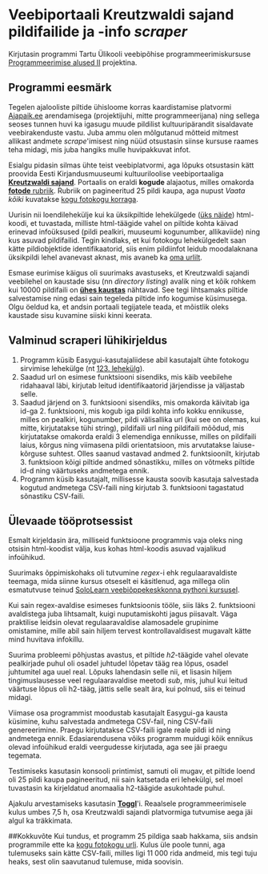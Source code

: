 # Veebiportaali Kreutzwaldi sajand pildifailide ja -info _scraper_
Kirjutasin programmi Tartu Ülikooli veebipõhise programmeerimiskursuse [Programmeerimise alused II](https://courses.cs.ut.ee/2017/eprogalused2/) projektina.


## Programmi eesmärk
Tegelen ajalooliste piltide ühisloome korras kaardistamise platvormi [Ajapaik.ee](https://ajapaik.ee) arendamisega (projektijuhi, mitte programmeerijana) ning sellega seoses tunnen huvi ka igasugu muude pildilist kultuuripärandit sisaldavate veebirakenduste vastu. Juba ammu olen mõlgutanud mõtteid mitmest allikast andmete _scrape_'imisest ning nüüd otsustasin siinse kursuse raames teha midagi, mis juba hangiks mulle huvipakkuvat infot. 

Esialgu pidasin silmas ühte teist veebiplatvormi, aga lõpuks otsustasin kätt proovida Eesti Kirjandusmuuseumi kultuuriloolise veebiportaaliga [**Kreutzwaldi sajand**](http://kreutzwald.kirmus.ee/). Portaalis on eraldi **kogude** alajaotus, milles omakorda [**fotode** rubriik](http://krzwlive.kirmus.ee/et/lisamaterjalid/ajatelje_materjalid?table=Scans). Rubriik on pagineeritud 25 pildi kaupa, aga nupust *Vaata kõiki* kuvatakse [kogu fotokogu korraga](http://krzwlive.kirmus.ee/et/lisamaterjalid/ajatelje_materjalid?table=Scans&page=all).

Uurisin nii loendilehekülje kui ka üksikpiltide lehekülgede ([üks näide](http://krzwlive.kirmus.ee/et/lisamaterjalid/ajatelje_materjalid?item_id=4105&page_start=&table=Scans)) html-koodi, et tuvastada, milliste html-täägide vahel on piltide kohta käivad erinevad infoüksused (pildi pealkiri, muuseumi kogunumber, allikaviide) ning kus asuvad pildifailid. Tegin kindlaks, et kui fotokogu lehekülgedelt saan kätte pildiobjektide identifikaatorid, siis enim pildiinfot leidub moodalaknana üksikpildi lehel avanevast aknast, mis avaneb ka [oma urlilt](http://krzwlive.kirmus.ee/et/lisamaterjalid/ajatelje_materjalid?image_id=4105&action=scan&hide_template=1).

Esmase eurimise käigus oli suurimaks avastuseks, et Kreutzwaldi sajandi veebilehel on kaustade sisu (nn _directory listing_) avalik ning et kõik rohkem kui 10000 pildifaili on [**ühes kaustas**](http://krzwlive.kirmus.ee/scans/) nähtavad. See tegi lihtsamaks piltide salvestamise ning edasi sain tegeleda piltide info kogumise küsimusega. Olgu öeldud ka, et andsin portaali tegijatele teada, et mõistlik oleks kaustade sisu kuvamine siiski kinni keerata.

## Valminud scraperi lühikirjeldus
1. Programm küsib Easygui-kasutajaliidese abil kasutajalt ühte fotokogu sirvimise lehekülge (nt [123. lehekülg](http://krzwlive.kirmus.ee/et/lisamaterjalid/ajatelje_materjalid?table=Scans&page=123)).
2. Saadud url on esimese funktsiooni sisendiks, mis käib veebilehe ridahaaval läbi, kirjutab leitud identifikaatorid järjendisse ja väljastab selle.
3. Saadud järjend on 3. funktsiooni sisendiks, mis omakorda käivitab iga id-ga 2. funktsiooni, mis kogub iga pildi kohta info kokku ennikusse, milles on pealkiri, kogunumber, pildi välisallika url (kui see on olemas, kui mitte, kirjutatakse tühi string), pildifaili url ning pildifaili mõõdud, mis kirjutatakse omakorda eraldi 3 elemendiga ennikusse, milles on pildifaili laius, kõrgus ning viimasena pildi orientatsioon, mis arvutatakse laiuse-kõrguse suhtest. Olles saanud vastavad andmed 2. funktsioonilt, kirjutab 3. funktsioon kõigi piltide andmed sõnastikku, milles on võtmeks piltide id-d ning väärtuseks andmetega ennik.
4. Programm küsib kasutajalt, millisesse kausta soovib kasutaja salvestada kogutud andmetega CSV-faili ning kirjutab 3. funktsiooni tagastatud sõnastiku CSV-faili.

## Ülevaade tööprotsessist
Esmalt kirjeldasin ära, milliseid funktsioone programmis vaja oleks ning otsisin html-koodist välja, kus kohas html-koodis asuvad vajalikud infoühikud.

Suurimaks õppimiskohaks oli tutvumine _regex_-i ehk regulaaravaldiste teemaga, mida siinne kursus otseselt ei käsitlenud, aga millega olin esmatutvuse teinud [SoloLearn veebiõppekeskkonna pythoni kursusel](https://www.sololearn.com/Play/Python).

Kui sain regex-avaldise esimeses funktsioonis tööle, siis läks 2. funktsiooni avaldistega juba lihtsamalt, kuigi nuputamiskohti jagus piisavalt. Väga praktilise leidsin olevat regulaaravaldise alamosadele grupinime omistamine, mille abil sain hiljem tervest kontrollavaldisest mugavalt kätte mind huvitava infokillu.

Suurima probleemi põhjustas avastus, et piltide _h2_-täägide vahel olevate pealkirjade puhul oli osadel juhtudel lõpetav tääg rea lõpus, osadel juhtumitel aga uuel real. Lõpuks lahendasin selle nii, et lisasin hiljem tingimuslausesse veel regulaaravaldise meetodi _sub_, mis, juhul kui leitud väärtuse lõpus oli h2-tääg, jättis selle sealt ära, kui polnud, siis ei teinud midagi.

Viimase osa programmist moodustab kasutajalt Easygui-ga kausta küsimine, kuhu salvestada andmetega CSV-fail, ning CSV-faili genereerimine. Praegu kirjutatakse CSV-faili igale reale pildi id ning andmetega ennik. Edasiarendusena võiks programm muidugi kõik ennikus olevad infoühikud eraldi veergudesse kirjutada, aga see jäi praegu tegemata.

Testimiseks kasutasin konsooli printimist, samuti oli mugav, et piltide loend oli 25 pildi kaupa pagineeritud, nii sain katsetada eri lehekülgi, sel moel tuvastasin ka kirjeldatud anomaalia h2-täägide asukohtade puhul.

Ajakulu arvestamiseks kasutasin [**Toggl**](https://toggl.com)'i. Reaalsele programmeerimisele kulus umbes 7,5 h, osa Kreutzwaldi sajandi platvormiga tutvumise aega jäi algul ka träkkimata.

##Kokkuvõte
Kui tundus, et programm 25 pildiga saab hakkama, siis andsin programmile ette ka [kogu fotokogu urli](http://krzwlive.kirmus.ee/et/lisamaterjalid/ajatelje_materjalid?table=Scans&page=all). Kulus üle poole tunni, aga tulemuseks sain kätte CSV-faili, milles ligi 11 000 rida andmeid, mis tegi tuju heaks, sest olin saavutanud tulemuse, mida soovisin.

